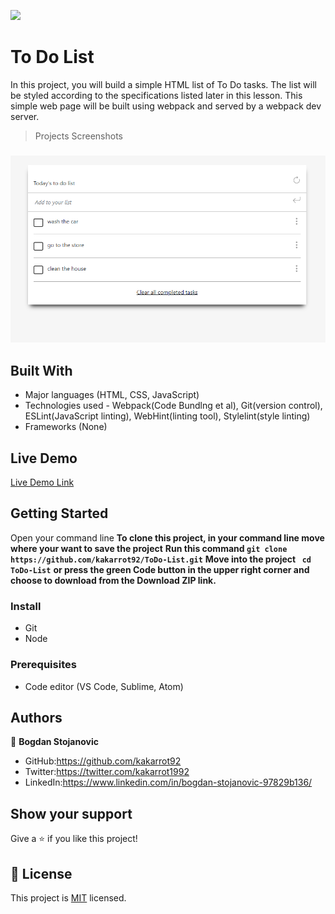 ![](https://img.shields.io/badge/Microverse-blueviolet)

# To Do List

In this project, you will build a simple HTML list of To Do tasks. The list will be styled according to the specifications listed later in this lesson. This simple web page will be built using webpack and served by a webpack dev server.

>Projects Screenshots

### 
![screenshot](./Todo.png)


## Built With

- Major languages (HTML, CSS, JavaScript)
- Technologies used - Webpack(Code Bundlng et al), Git(version control), ESLint(JavaScript linting), WebHint(linting tool), Stylelint(style linting)
- Frameworks (None)

## Live Demo

[Live Demo Link](https://kakarrot92.github.io/ToDo-List/)

## Getting Started

Open your command line 
**To clone this project, in your command line move where your want to save the project** 
**Run this command `git clone https://github.com/kakarrot92/ToDo-List.git`**
**Move into the project ` cd ToDo-List`**
**or press the green Code button in the upper right corner and choose to download from the Download ZIP link.**

### Install

- Git
- Node


### Prerequisites

- Code editor (VS Code, Sublime, Atom)


## Authors

👤 **Bogdan Stojanovic**

- GitHub:https://github.com/kakarrot92
- Twitter:https://twitter.com/kakarrot1992
- LinkedIn:https://www.linkedin.com/in/bogdan-stojanovic-97829b136/


## Show your support

Give a ⭐️ if you like this project!

## 📝 License

This project is [MIT](./MIT.md) licensed.



